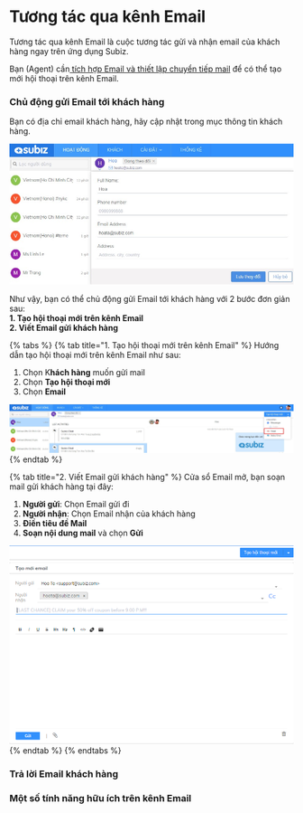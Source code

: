 # Tương tác qua kênh Email

Tương tác qua kênh Email là cuộc tương tác gửi và nhận email của khách hàng ngay trên ứng dụng Subiz.

Bạn \(Agent\) cần[ tích hợp Email và thiết lập chuyển tiếp mail](https://docv4.subiz.com/thiet-lap-chuyen-tiep-email/) để có thể tạo mới hội thoại trên kênh Email.

### Chủ động gửi Email tới khách hàng

Bạn có địa chỉ email khách hàng, hãy cập nhật trong mục thông tin khách hàng.

![L&#x1B0;u &#x111;&#x1ECB;a ch&#x1EC9; Email kh&#xE1;ch h&#xE0;ng](../../.gitbook/assets/cap-nhat-mail.jpg)

Như vậy, bạn có thể chủ động gửi Email tới khách hàng với 2 bước đơn giản sau:  
**1. Tạo hội thoại mới trên kênh Email  
2. Viết Email gửi khách hàng**

{% tabs %}
{% tab title="1. Tạo hội thoại mới trên kênh Email" %}
Hướng dẫn tạo hội thoại mới trên kênh Email như sau:

1. Chọn K**hách hàng** muốn gửi mail
2. Chọn **Tạo hội thoại mới**
3. Chọn **Email** 

![](../../.gitbook/assets/tao-hoi-thoai-email.jpg)
{% endtab %}

{% tab title="2. Viết Email gửi khách hàng" %}
Cửa sổ Email mở, bạn soạn mail gửi khách hàng tại đây:

1. **Người gửi**: Chọn Email gửi đi 
2. **Người nhận**: Chọn Email nhận của khách hàng 
3. **Điền tiêu đề Mail**
4. **Soạn nội dung mail** và chọn **Gửi**

![](../../.gitbook/assets/image%20%287%29.png)
{% endtab %}
{% endtabs %}

###  Trả lời Email khách hàng



### Một số tính năng hữu ích trên kênh Email





## 













